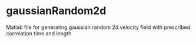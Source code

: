 # gaussianRandom2d
Matlab file for generating gaussian random 2d velocity field with prescribed correlation time and length
